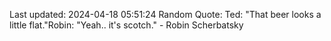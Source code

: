 Last updated: 2024-04-18 05:51:24
Random Quote: Ted: "That beer looks a little flat."Robin: "Yeah.. it's scotch." - Robin Scherbatsky
